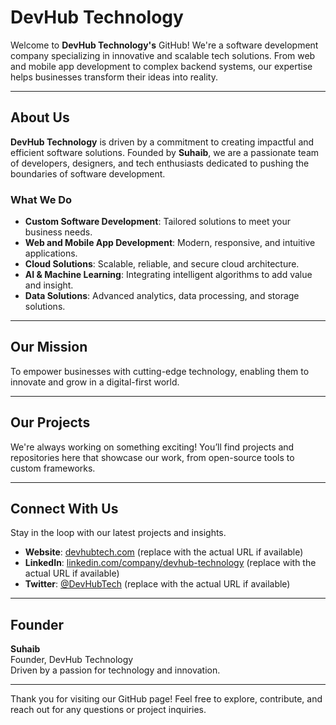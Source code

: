 # DevHub Technology

Welcome to **DevHub Technology's** GitHub! We're a software development company specializing in innovative and scalable tech solutions. From web and mobile app development to complex backend systems, our expertise helps businesses transform their ideas into reality.

---

## About Us

**DevHub Technology** is driven by a commitment to creating impactful and efficient software solutions. Founded by **Suhaib**, we are a passionate team of developers, designers, and tech enthusiasts dedicated to pushing the boundaries of software development.

### What We Do

- **Custom Software Development**: Tailored solutions to meet your business needs.
- **Web and Mobile App Development**: Modern, responsive, and intuitive applications.
- **Cloud Solutions**: Scalable, reliable, and secure cloud architecture.
- **AI & Machine Learning**: Integrating intelligent algorithms to add value and insight.
- **Data Solutions**: Advanced analytics, data processing, and storage solutions.

---

## Our Mission

To empower businesses with cutting-edge technology, enabling them to innovate and grow in a digital-first world.

---

## Our Projects

We're always working on something exciting! You’ll find projects and repositories here that showcase our work, from open-source tools to custom frameworks.

---

## Connect With Us

Stay in the loop with our latest projects and insights.

- **Website**: [devhubtech.com](http://devhubtech.com) (replace with the actual URL if available)
- **LinkedIn**: [linkedin.com/company/devhub-technology](https://linkedin.com/company/devhub-technology) (replace with the actual URL if available)
- **Twitter**: [@DevHubTech](https://twitter.com/DevHubTech) (replace with the actual URL if available)

---

## Founder

**Suhaib**  
Founder, DevHub Technology  
Driven by a passion for technology and innovation.

--- 

Thank you for visiting our GitHub page! Feel free to explore, contribute, and reach out for any questions or project inquiries.
